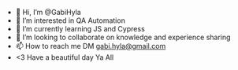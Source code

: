- 👋 Hi, I’m @GabiHyla
- 👀 I’m interested in QA Automation
- 🌱 I’m currently learning JS and Cypress 
- 💞️ I’m looking to collaborate on knowledge and experience sharing
- 📫 How to reach me DM gabi.hyla@gmail.com 
- <3  Have a beautiful day Ya All 

<!---
GabiHyla/GabiHyla is a ✨ special ✨ repository because its `README.md` (this file) appears on your GitHub profile.
You can click the Preview link to take a look at your changes.
--->
